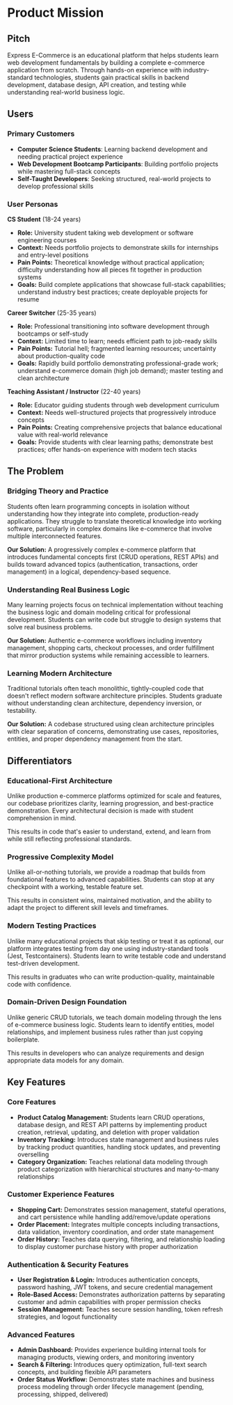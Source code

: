 # Product Mission

## Pitch
Express E-Commerce is an educational platform that helps students learn web development fundamentals by building a complete e-commerce application from scratch. Through hands-on experience with industry-standard technologies, students gain practical skills in backend development, database design, API creation, and testing while understanding real-world business logic.

## Users

### Primary Customers
- **Computer Science Students**: Learning backend development and needing practical project experience
- **Web Development Bootcamp Participants**: Building portfolio projects while mastering full-stack concepts
- **Self-Taught Developers**: Seeking structured, real-world projects to develop professional skills

### User Personas

**CS Student** (18-24 years)
- **Role:** University student taking web development or software engineering courses
- **Context:** Needs portfolio projects to demonstrate skills for internships and entry-level positions
- **Pain Points:** Theoretical knowledge without practical application; difficulty understanding how all pieces fit together in production systems
- **Goals:** Build complete applications that showcase full-stack capabilities; understand industry best practices; create deployable projects for resume

**Career Switcher** (25-35 years)
- **Role:** Professional transitioning into software development through bootcamps or self-study
- **Context:** Limited time to learn; needs efficient path to job-ready skills
- **Pain Points:** Tutorial hell; fragmented learning resources; uncertainty about production-quality code
- **Goals:** Rapidly build portfolio demonstrating professional-grade work; understand e-commerce domain (high job demand); master testing and clean architecture

**Teaching Assistant / Instructor** (22-40 years)
- **Role:** Educator guiding students through web development curriculum
- **Context:** Needs well-structured projects that progressively introduce concepts
- **Pain Points:** Creating comprehensive projects that balance educational value with real-world relevance
- **Goals:** Provide students with clear learning paths; demonstrate best practices; offer hands-on experience with modern tech stacks

## The Problem

### Bridging Theory and Practice
Students often learn programming concepts in isolation without understanding how they integrate into complete, production-ready applications. They struggle to translate theoretical knowledge into working software, particularly in complex domains like e-commerce that involve multiple interconnected features.

**Our Solution:** A progressively complex e-commerce platform that introduces fundamental concepts first (CRUD operations, REST APIs) and builds toward advanced topics (authentication, transactions, order management) in a logical, dependency-based sequence.

### Understanding Real Business Logic
Many learning projects focus on technical implementation without teaching the business logic and domain modeling critical for professional development. Students can write code but struggle to design systems that solve real business problems.

**Our Solution:** Authentic e-commerce workflows including inventory management, shopping carts, checkout processes, and order fulfillment that mirror production systems while remaining accessible to learners.

### Learning Modern Architecture
Traditional tutorials often teach monolithic, tightly-coupled code that doesn't reflect modern software architecture principles. Students graduate without understanding clean architecture, dependency inversion, or testability.

**Our Solution:** A codebase structured using clean architecture principles with clear separation of concerns, demonstrating use cases, repositories, entities, and proper dependency management from the start.

## Differentiators

### Educational-First Architecture
Unlike production e-commerce platforms optimized for scale and features, our codebase prioritizes clarity, learning progression, and best-practice demonstration. Every architectural decision is made with student comprehension in mind.

This results in code that's easier to understand, extend, and learn from while still reflecting professional standards.

### Progressive Complexity Model
Unlike all-or-nothing tutorials, we provide a roadmap that builds from foundational features to advanced capabilities. Students can stop at any checkpoint with a working, testable feature set.

This results in consistent wins, maintained motivation, and the ability to adapt the project to different skill levels and timeframes.

### Modern Testing Practices
Unlike many educational projects that skip testing or treat it as optional, our platform integrates testing from day one using industry-standard tools (Jest, Testcontainers). Students learn to write testable code and understand test-driven development.

This results in graduates who can write production-quality, maintainable code with confidence.

### Domain-Driven Design Foundation
Unlike generic CRUD tutorials, we teach domain modeling through the lens of e-commerce business logic. Students learn to identify entities, model relationships, and implement business rules rather than just copying boilerplate.

This results in developers who can analyze requirements and design appropriate data models for any domain.

## Key Features

### Core Features
- **Product Catalog Management:** Students learn CRUD operations, database design, and REST API patterns by implementing product creation, retrieval, updating, and deletion with proper validation
- **Inventory Tracking:** Introduces state management and business rules by tracking product quantities, handling stock updates, and preventing overselling
- **Category Organization:** Teaches relational data modeling through product categorization with hierarchical structures and many-to-many relationships

### Customer Experience Features
- **Shopping Cart:** Demonstrates session management, stateful operations, and cart persistence while handling add/remove/update operations
- **Order Placement:** Integrates multiple concepts including transactions, data validation, inventory coordination, and order state management
- **Order History:** Teaches data querying, filtering, and relationship loading to display customer purchase history with proper authorization

### Authentication & Security Features
- **User Registration & Login:** Introduces authentication concepts, password hashing, JWT tokens, and secure credential management
- **Role-Based Access:** Demonstrates authorization patterns by separating customer and admin capabilities with proper permission checks
- **Session Management:** Teaches secure session handling, token refresh strategies, and logout functionality

### Advanced Features
- **Admin Dashboard:** Provides experience building internal tools for managing products, viewing orders, and monitoring inventory
- **Search & Filtering:** Introduces query optimization, full-text search concepts, and building flexible API parameters
- **Order Status Workflow:** Demonstrates state machines and business process modeling through order lifecycle management (pending, processing, shipped, delivered)
